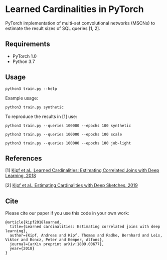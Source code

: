 Learned Cardinalities in PyTorch
====

PyTorch implementation of multi-set convolutional networks (MSCNs) to estimate the result sizes of SQL queries [1, 2].

## Requirements

  * PyTorch 1.0
  * Python 3.7

## Usage

```python3 train.py --help```

Example usage:

```python3 train.py synthetic```

To reproduce the results in [1] use:

```python3 train.py --queries 100000 --epochs 100 synthetic```

```python3 train.py --queries 100000 --epochs 100 scale```

```python3 train.py --queries 100000 --epochs 100 job-light```

## References

[1] [Kipf et al., Learned Cardinalities: Estimating Correlated Joins with Deep Learning, 2018](https://arxiv.org/abs/1809.00677)

[2] [Kipf et al., Estimating Cardinalities with Deep Sketches, 2019](https://arxiv.org/abs/1904.08223)

## Cite

Please cite our paper if you use this code in your own work:

```
@article{kipf2018learned,
  title={Learned cardinalities: Estimating correlated joins with deep learning},
  author={Kipf, Andreas and Kipf, Thomas and Radke, Bernhard and Leis, Viktor and Boncz, Peter and Kemper, Alfons},
  journal={arXiv preprint arXiv:1809.00677},
  year={2018}
}
```

